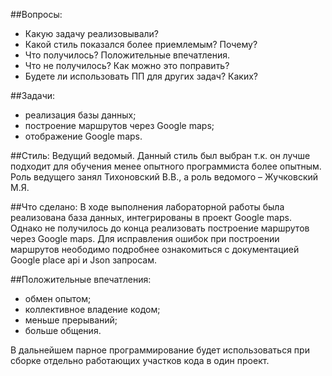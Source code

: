 ##Вопросы:
-	Какую задачу реализовывали?
-	Какой стиль показался более приемлемым? Почему?
-	Что получилось? Положительные впечатления.
-	Что не получилось? Как можно это поправить?
-	Будете ли использовать ПП для других задач? Каких?

##Задачи: 
-	реализация базы данных;
-	построение маршрутов через Google maps;
-	отображение Google maps.

##Стиль: 
Ведущий ведомый. Данный стиль был выбран т.к. он лучше подходит для обучения менее опытного программиста более опытным. Роль ведущего занял Тихоновский В.В., а роль ведомого – Жучковский М.Я. 

##Что сделано:
В ходе выполнения лабораторной работы была реализована база данных, интегрированы в проект Google maps. Однако не получилось до конца реализовать построение маршрутов через Google maps. Для исправления ошибок при построении маршрутов неободимо подробнее ознакомиться с документацией Google place api и Json запросам.

##Положительные впечатления: 
-	обмен опытом;
-	коллективное владение кодом;
-	меньше прерываний;
-	больше общения.

В дальнейшем парное программирование будет использоваться при сборке отдельно работающих участков кода в один проект.
